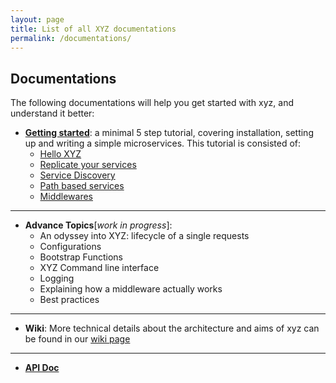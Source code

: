 ```yaml
---
layout: page
title: List of all XYZ documentations
permalink: /documentations/
---
```


## Documentations

The following documentations will help you get started with xyz, and understand it better:

  - [**Getting started**](/documentations/getting-started): a minimal 5 step tutorial, covering installation, setting up and writing a simple microservices. This tutorial is consisted of:
    - [Hello XYZ](/documentations/getting-started#hello-xyz)
    - [Replicate your services](/documentations/getting-started#replicating-your-nodes-and-services)
    - [Service Discovery](/documentations/getting-started#service-discovery)
    - [Path based services](/documentations/getting-started#path-based-service-identification)
    - [Middlewares](/documentations/getting-started#middlewares)

  ---

  - **Advance Topics**[*work in progress*]:
    - An odyssey into XYZ: lifecycle of a single requests
    - Configurations
    - Bootstrap Functions
    - XYZ Command line interface
    - Logging
    - Explaining how a middleware actually works
    - Best practices

  ---

  - **Wiki**: More technical details about the architecture and aims of xyz can be found in our [wiki page](https://github.com/node-xyz/xyz-core/wiki)

  ---

  - [**API Doc**](/apidoc)
